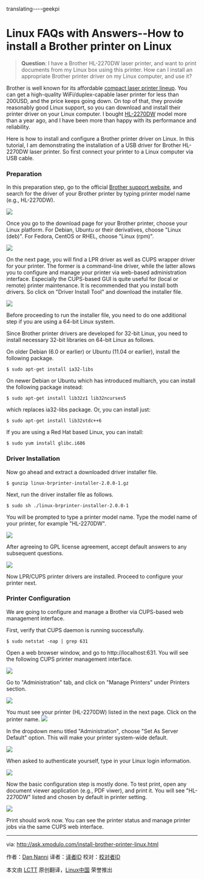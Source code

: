 translating----geekpi

Linux FAQs with Answers--How to install a Brother printer on Linux
================================================================================
> **Question**: I have a Brother HL-2270DW laser printer, and want to print documents from my Linux box using this printer. How can I install an appropriate Brother printer driver on my Linux computer, and use it? 

Brother is well known for its affordable [compact laser printer lineup][1]. You can get a high-quality WiFi/duplex-capable laser printer for less than 200USD, and the price keeps going down. On top of that, they provide reasonably good Linux support, so you can download and install their printer driver on your Linux computer. I bought [HL-2270DW][2] model more than a year ago, and I have been more than happy with its performance and reliability.

Here is how to install and configure a Brother printer driver on Linux. In this tutorial, I am demonstrating the installation of a USB driver for Brother HL-2270DW laser printer. So first connect your printer to a Linux computer via USB cable.

### Preparation ###

In this preparation step, go to the official [Brother support website][3], and search for the driver of your Brother printer by typing printer model name (e.g., HL-2270DW).

![](https://farm1.staticflickr.com/301/18970034829_6f3a48d817_c.jpg)

Once you go to the download page for your Brother printer, choose your Linux platform. For Debian, Ubuntu or their derivatives, choose "Linux (deb)". For Fedora, CentOS or RHEL, choose "Linux (rpm)".

![](https://farm1.staticflickr.com/380/18535558583_cb43240f8a_c.jpg)

On the next page, you will find a LPR driver as well as CUPS wrapper driver for your printer. The former is a command-line driver, while the latter allows you to configure and manage your printer via web-based administration interface. Especially the CUPS-based GUI is quite useful for (local or remote) printer maintenance. It is recommended that you install both drivers. So click on "Driver Install Tool" and download the installer file.

![](https://farm1.staticflickr.com/329/19130013736_1850b0d61e_c.jpg)

Before proceeding to run the installer file, you need to do one additional step if you are using a 64-bit Linux system.

Since Brother printer drivers are developed for 32-bit Linux, you need to install necessary 32-bit libraries on 64-bit Linux as follows.

On older Debian (6.0 or earlier) or Ubuntu (11.04 or earlier), install the following package.

    $ sudo apt-get install ia32-libs

On newer Debian or Ubuntu which has introduced multiarch, you can install the following package instead:

    $ sudo apt-get install lib32z1 lib32ncurses5

which replaces ia32-libs package. Or, you can install just:

    $ sudo apt-get install lib32stdc++6

If you are using a Red Hat based Linux, you can install:

    $ sudo yum install glibc.i686 

### Driver Installation ###

Now go ahead and extract a downloaded driver installer file.

    $ gunzip linux-brprinter-installer-2.0.0-1.gz

Next, run the driver installer file as follows.

    $ sudo sh ./linux-brprinter-installer-2.0.0-1

You will be prompted to type a printer model name. Type the model name of your printer, for example "HL-2270DW".

![](https://farm1.staticflickr.com/292/18535599323_1a94f6dae5_b.jpg)

After agreeing to GPL license agreement, accept default answers to any subsequent questions.

![](https://farm1.staticflickr.com/526/19130014316_5835939501_b.jpg)

Now LPR/CUPS printer drivers are installed. Proceed to configure your printer next.

### Printer Configuration ###

We are going to configure and manage a Brother via CUPS-based web management interface.

First, verify that CUPS daemon is running successfully.

    $ sudo netstat -nap | grep 631

Open a web browser window, and go to http://localhost:631. You will see the following CUPS printer management interface.

![](https://farm1.staticflickr.com/324/18968588688_202086fc72_c.jpg)

Go to "Administration" tab, and click on "Manage Printers" under Printers section.

![](https://farm1.staticflickr.com/484/18533632074_0526cccb86_c.jpg)

You must see your printer (HL-2270DW) listed in the next page. Click on the printer name.
![](https://farm1.staticflickr.com/501/19159651111_95f6937693_c.jpg)

In the dropdown menu titled "Administration", choose "Set As Server Default" option. This will make your printer system-wide default.

![](https://farm1.staticflickr.com/472/19150412212_b37987c359_c.jpg)

When asked to authenticate yourself, type in your Linux login information.

![](https://farm1.staticflickr.com/511/18968590168_807e807f73_c.jpg)

Now the basic configuration step is mostly done. To test print, open any document viewer application (e.g., PDF viwer), and print it. You will see "HL-2270DW" listed and chosen by default in printer setting.

![](https://farm4.staticflickr.com/3872/18970034679_6d41d75bf9_c.jpg)

Print should work now. You can see the printer status and manage printer jobs via the same CUPS web interface.

--------------------------------------------------------------------------------

via: http://ask.xmodulo.com/install-brother-printer-linux.html

作者：[Dan Nanni][a]
译者：[译者ID](https://github.com/译者ID)
校对：[校对者ID](https://github.com/校对者ID)

本文由 [LCTT](https://github.com/LCTT/TranslateProject) 原创翻译，[Linux中国](https://linux.cn/) 荣誉推出

[a]:http://ask.xmodulo.com/author/nanni
[1]:http://xmodulo.com/go/brother_printers
[2]:http://xmodulo.com/go/hl_2270dw
[3]:http://support.brother.com/
